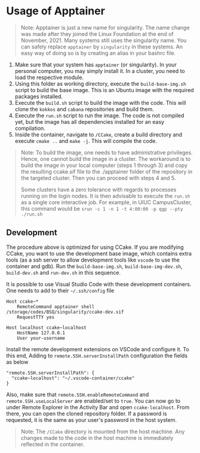 # Usage of Apptainer

> Note: Apptainer is just a new name for singularity. The name change was made 
> after they joined the Linux Foundation at the end of November, 2021. Many 
> systems still uses the singularity name. You can safely replace `apptainer`
> by `singularity` in these systems. An easy way of doing so is by creating 
> an alias in your bashrc file.

1. Make sure that your system has `apptainer` (or singularity). In your personal 
   computer, you  may simply install it. In a cluster, you need to load the 
   respective module.
2. Using this folder as working directory, execute the `build-base-img.sh`
   script to build the base image. This is an Ubuntu image with the required
   packages installed.
3. Execute the `build.sh` script to build the image with the code. This will
   clone the `kokkos` and `cabana` repositories and build them.
4. Execute the `run.sh` script to run the image. The code is not compiled yet,
   but the image has all dependencies installed for an easy compilation.
5. Inside the container, navigate to `/CCake`, create a build directory and
   execute `cmake ..` and `make -j`. This will compile the code.

> Note: To build the image, one needs to have administrative privileges. Hence,
> one cannot build the image in a cluster. The workaround is to build the image
> in your local computer (steps 1 through 3) and copy the resulting ccake.sif
> file to the ./apptainer folder of the repository in the targeted cluster.
> Then you can proceed with steps 4 and 5.
>
> Some clusters have a zero tolerance with regards to processes running on the
> login nodes. It is then advisable to execute the `run.sh` as a single core
> interactive job. For example, in UIUC CampusCluster, this command would be
> `srun -c 1 -n 1 -t 4:00:00 -p qgp --pty ./run.sh`

## Development

The procedure above is optimized for using CCake. If you are modifying CCake,
you want to use the development base image, which contains extra tools (as 
a ssh server to allow development tools like `vscode` to use the container and
gdb). Run the `build-base-img.sh`, `build-base-img-dev.sh`, `build-dev.sh` and
`run-dev.sh` in this sequence.

It is possible to use Visual Studio Code with these development containers. One 
needs to add to their `~/.ssh/config` file
```
Host ccake~*
    RemoteCommand apptainer shell /storage/codes/BSQ/singularity/ccake-dev.sif
    RequestTTY yes

Host localhost ccake~localhost
    HostName 127.0.0.1
    User your-username
```

Install the remote development extensions on VSCode and configure it. To this end,
Adding to `remote.SSH.serverInstallPath`  configuration the fields as below
```
"remote.SSH.serverInstallPath": {
  "ccake~localhost": "~/.vscode-container/ccake"
}
```
Also, make sure that `remote.SSH.enableRemoteCommand` and 
`remote.SSH.useLocalServer` are enabled/set to `true`. You can now go
to under Remote Explorer in the Activity Bar and open `ccake-localhost`.
From there, you can open the cloned repository folder. If a password
is requested, it is the same as your user's password in the host system.

> Note: The `/CCake` directory is mounted from the host machine. Any changes
> made to the code in the host machine is immediately reflected in the container.
